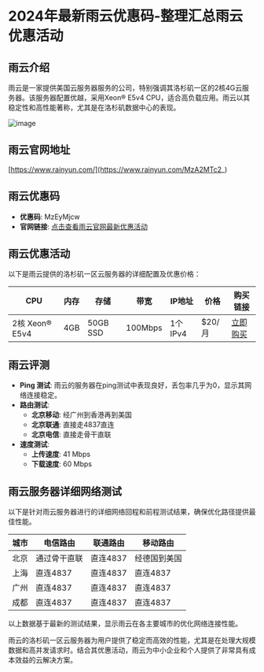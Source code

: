 # 2024年最新雨云优惠码-整理汇总雨云优惠活动

## 雨云介绍
雨云是一家提供美国云服务器服务的公司，特别强调其洛杉矶一区的2核4G云服务器。该服务器配置优越，采用Xeon® E5v4 CPU，适合高负载应用。雨云以其稳定性和高性能著称，尤其是在洛杉矶数据中心的表现。

![image](https://github.com/kthomasy81/rainyun/assets/167662771/658c70c4-010d-49c1-bed1-413335065e3b)

## 雨云官网地址
[https://www.rainyun.com/](https://www.rainyun.com/MzA2MTc2_)

## 雨云优惠码
- **优惠码**: MzEyMjcw
- **官网链接**: [点击查看雨云官网最新优惠活动](https://www.rainyun.com/MzA2MTc2_)

## 雨云优惠活动
以下是雨云提供的洛杉矶一区云服务器的详细配置及优惠价格：

| CPU       | 内存 | 存储    | 带宽     | IP地址   | 价格   | 购买链接                                |
|-----------|------|---------|----------|---------|--------|----------------------------------------|
| 2核 Xeon® E5v4 | 4GB | 50GB SSD | 100Mbps | 1个IPv4 | $20/月 | [立即购买](https://www.rainyun.com/MzA2MTc2_) |

## 雨云评测
- **Ping 测试**: 雨云的服务器在ping测试中表现良好，丢包率几乎为0，显示其网络连接稳定。
- **路由测试**:
  - **北京移动**: 经广州到香港再到美国
  - **北京联通**: 直接走4837直连
  - **北京电信**: 直接走骨干直联
- **速度测试**:
  - **上传速度**: 41 Mbps
  - **下载速度**: 60 Mbps

## 雨云服务器详细网络测试
以下是针对雨云服务器进行的详细网络回程和前程测试结果，确保优化路径提供最佳性能。

| 城市     | 电信路由       | 联通路由       | 移动路由       |
|----------|---------------|---------------|---------------|
| 北京     | 通过骨干直联 | 直连4837      | 经德国到美国  |
| 上海     | 直连4837      | 直连4837      | 直连4837      |
| 广州     | 直连4837      | 直连4837      | 直连4837      |
| 成都     | 直连4837      | 直连4837      | 直连4837      |

以上数据基于最新的测试结果，显示雨云在各主要城市的优化网络连接性能。

雨云的洛杉矶一区云服务器为用户提供了稳定而高效的性能，尤其是在处理大规模数据和高并发请求时。结合其优惠活动，雨云为中小企业和个人提供了非常具有成本效益的云解决方案。
